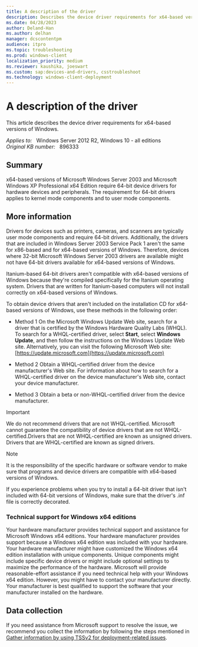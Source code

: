 ```yaml
---
title: A description of the driver
description: Describes the device driver requirements for x64-based versions of Windows.
ms.date: 04/28/2023
author: Deland-Han
ms.author: delhan
manager: dcscontentpm
audience: itpro
ms.topic: troubleshooting
ms.prod: windows-client
localization_priority: medium
ms.reviewer: kaushika, joeswart
ms.custom: sap:devices-and-drivers, csstroubleshoot
ms.technology: windows-client-deployment
---
```

# A description of the driver

This article describes the device driver requirements for x64-based versions of Windows.

_Applies to:_ &nbsp; Windows Server 2012 R2, Windows 10 - all editions  
_Original KB number:_ &nbsp; 896333

## Summary

x64-based versions of Microsoft Windows Server 2003 and Microsoft Windows XP Professional x64 Edition require 64-bit device drivers for hardware devices and peripherals. The requirement for 64-bit drivers applies to kernel mode components and to user mode components.

## More information

Drivers for devices such as printers, cameras, and scanners are typically user mode components and require 64-bit drivers. Additionally, the drivers that are included in Windows Server 2003 Service Pack 1 aren't the same for x86-based and for x64-based versions of Windows. Therefore, devices where 32-bit Microsoft Windows Server 2003 drivers are available might not have 64-bit drivers available for x64-based versions of Windows.

Itanium-based 64-bit drivers aren't compatible with x64-based versions of Windows because they're compiled specifically for the Itanium operating system. Drivers that are written for Itanium-based computers will not install correctly on x64-based versions of Windows.

To obtain device drivers that aren't included on the installation CD for x64-based versions of Windows, use these methods in the following order:
- Method 1 On the Microsoft Windows Update Web site, search for a driver that is certified by the Windows Hardware Quality Labs (WHQL). To search for a WHQL-certified driver, select **Start**, select **Windows Update**, and then follow the instructions on the Windows Update Web site. Alternatively, you can visit the following Microsoft Web site:  
   [https://update.microsoft.com](https://update.microsoft.com) 

- Method 2 
Obtain a WHQL-certified driver from the device manufacturer's Web site. For information about how to search for a WHQL-certified driver on the device manufacturer's Web site, contact your device manufacturer.
- Method 3 Obtain a beta or non-WHQL-certified driver from the device manufacturer.

> [!IMPORTANT]
> We do not recommend drivers that are not WHQL-certified. Microsoft cannot guarantee the compatibility of device drivers that are not WHQL-certified.Drivers that are not WHQL-certified are known as unsigned drivers. Drivers that are WHQL-certified are known as signed drivers.

> [!NOTE]
> It is the responsibility of the specific hardware or software vendor to make sure that programs and device drivers are compatible with x64-based versions of Windows.

If you experience problems when you try to install a 64-bit driver that isn't included with 64-bit versions of Windows, make sure that the driver's .inf file is correctly decorated.

### Technical support for Windows x64 editions

Your hardware manufacturer provides technical support and assistance for Microsoft Windows x64 editions. Your hardware manufacturer provides support because a Windows x64 edition was included with your hardware. Your hardware manufacturer might have customized the Windows x64 edition installation with unique components. Unique components might include specific device drivers or might include optional settings to maximize the performance of the hardware. Microsoft will provide reasonable-effort assistance if you need technical help with your Windows x64 edition. However, you might have to contact your manufacturer directly. Your manufacturer is best qualified to support the software that your manufacturer installed on the hardware.

## Data collection

If you need assistance from Microsoft support to resolve the issue, we recommend you collect the information by following the steps mentioned in [Gather information by using TSSv2 for deployment-related issues](../windows-troubleshooters/gather-information-using-tssv2-deployment.md).
